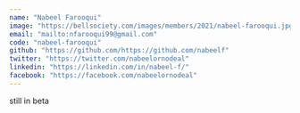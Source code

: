 ```yaml
---
name: "Nabeel Farooqui"
image: "https://bellsociety.com/images/members/2021/nabeel-farooqui.jpg"
email: "mailto:nfarooqui99@gmail.com"
code: "nabeel-farooqui"
github: "https://github.com/https://github.com/nabeelf"
twitter: "https://twitter.com/nabeelornodeal"
linkedin: "https://linkedin.com/in/nabeel-f/"
facebook: "https://facebook.com/nabeelornodeal"
---
```

still in beta